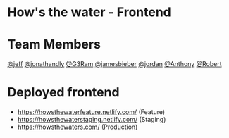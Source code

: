 # **How's the water - Frontend**

# **Team Members**

[@jeff](https://github.com/jeffyjkang)
[@jonathandly](https://github.com/jonathandly)
[@G3Ram](https://github.com/G3Ram)
[@jamesbieber](https://github.com/jamesbieber)
[@jordan](https://github.com/jthicks91)
[@Anthony](https://github.com/stackBlock)
[@Robert](https://github.com/focused220)

# **Deployed frontend**

- https://howsthewaterfeature.netlify.com/ (Feature)
- https://howsthewaterstaging.netlify.com/ (Staging)
- https://howsthewaters.com/ (Production)
